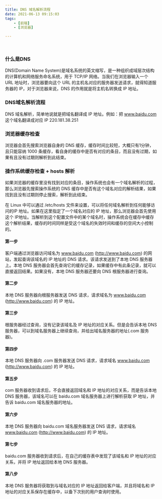 ```yaml
---
title: DNS 域名解析流程
date: 2021-06-13 09:15:03
tags:
    - [前端]
    - [浏览器]

---
```


<br>
<!--more-->

### 什么是DNS

DNS(Domain Name System)是域名系统的英文缩写，是一种组织成域层次结构的计算机和网络服务命名系统，用于 TCP/IP 网络。当我们在浏览器输入一个 URL 地址时，浏览器要向这个 URL 的主机名对应的服务器发送请求，就得知道服务器的 IP，对于浏览器来说，DNS 的作用就是将主机名转换成 IP 地址。

### DNS域名解析流程
DNS 域名解析，简单地说就是把域名翻译成 IP 地址。例如：把 www.baidu.com 这个域名翻译成对应 IP 220.181.38.251

### 浏览器缓存检查
浏览器会首先搜索浏览器自身的 DNS 缓存，缓存时间比较短，大概只有1分钟，且只能容纳 1000 条缓存，看自身的缓存中是否有对应的条目，而且没有过期，如果有且没有过期则解析到此结束。

### 操作系统缓存检查 + hosts 解析
如果浏览器的缓存里没有找到对应的条目，操作系统也会有一个域名解析的过程，那么浏览器先搜索操作系统的 DNS 缓存中是否有这个域名对应的解析结果，如果找到且没有过期则停止搜索，解析到此结束。

在 Linux 中可以通过 /etc/hosts 文件来设置，可以将任何域名解析到任何能够访问的IP 地址。如果在这里指定了一个域名对应的 IP 地址，那么浏览器会首先使用这个 IP地址。当解析到这个配置文件中的某个域名时，操作系统会在缓存中缓存这个解析结果，缓存的时间同样是受这个域名的失效时间和缓存的空间大小控制的。

#### 第一步

客户端通过浏览器访问域名为 www.baidu.com (http://www.baidu.com) 的网站，发起查询该域名的 IP 地址的 DNS 请求。该请求发送到了本地 DNS 服务器上。本地 DNS 服务器会首先查询它的缓存记录，如果缓存中有此条记录，就可以直接返回结果。如果没有，本地 DNS 服务器还要向 DNS 根服务器进行查询。

#### 第二步
本地 DNS 服务器向根服务器发送 DNS 请求，请求域名为 www.baidu.com (http://www.baidu.com) 的 IP 地址。

#### 第三步
根服务器经过查询，没有记录该域名及 IP 地址的对应关系。但是会告诉本地 DNS 服务器，可以到域名服务器上继续查询，并给出域名服务器的地址(.com 服务器)。

#### 第四步
本地 DNS 服务器向 .com 服务器发送 DNS 请求，请求域名 www.baidu.com (http://www.baidu.com) 的 IP 地址。

#### 第五步
com 服务器收到请求后，不会直接返回域名和 IP 地址的对应关系，而是告诉本地DNS 服务器，该域名可以在 baidu.com 域名服务器上进行解析获取 IP 地址，并告诉 baidu.com 域名服务器的地址。

#### 第六步
本地 DNS 服务器向 baidu.com 域名服务器发送 DNS 请求，请求域名 www.baidu.com (http://www.baidu.com) 的 IP 地址。

#### 第七步
baidu.com 服务器收到请求后，在自己的缓存表中发现了该域名和 IP 地址的对应关系，并将 IP 地址返回给本地 DNS 服务器。

#### 第八步
本地 DNS 服务器将获取到与域名对应的 IP 地址返回给客户端，并且将域名和 IP 地址的对应关系保存在缓存中，以备下次别的用户查询时使用。